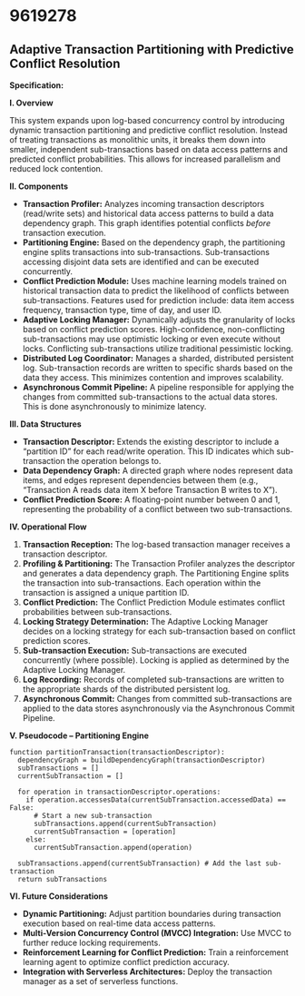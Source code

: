 # 9619278

## Adaptive Transaction Partitioning with Predictive Conflict Resolution

**Specification:**

**I. Overview**

This system expands upon log-based concurrency control by introducing dynamic transaction partitioning and predictive conflict resolution. Instead of treating transactions as monolithic units, it breaks them down into smaller, independent sub-transactions based on data access patterns and predicted conflict probabilities. This allows for increased parallelism and reduced lock contention.

**II. Components**

*   **Transaction Profiler:** Analyzes incoming transaction descriptors (read/write sets) and historical data access patterns to build a data dependency graph. This graph identifies potential conflicts *before* transaction execution.
*   **Partitioning Engine:** Based on the dependency graph, the partitioning engine splits transactions into sub-transactions. Sub-transactions accessing disjoint data sets are identified and can be executed concurrently. 
*   **Conflict Prediction Module:** Uses machine learning models trained on historical transaction data to predict the likelihood of conflicts between sub-transactions. Features used for prediction include: data item access frequency, transaction type, time of day, and user ID.
*   **Adaptive Locking Manager:**  Dynamically adjusts the granularity of locks based on conflict prediction scores. High-confidence, non-conflicting sub-transactions may use optimistic locking or even execute without locks. Conflicting sub-transactions utilize traditional pessimistic locking.
*   **Distributed Log Coordinator:** Manages a sharded, distributed persistent log. Sub-transaction records are written to specific shards based on the data they access. This minimizes contention and improves scalability.
*   **Asynchronous Commit Pipeline:**  A pipeline responsible for applying the changes from committed sub-transactions to the actual data stores. This is done asynchronously to minimize latency.

**III. Data Structures**

*   **Transaction Descriptor:** Extends the existing descriptor to include a “partition ID” for each read/write operation. This ID indicates which sub-transaction the operation belongs to.
*   **Data Dependency Graph:** A directed graph where nodes represent data items, and edges represent dependencies between them (e.g., “Transaction A reads data item X before Transaction B writes to X”).
*   **Conflict Prediction Score:** A floating-point number between 0 and 1, representing the probability of a conflict between two sub-transactions.

**IV. Operational Flow**

1.  **Transaction Reception:** The log-based transaction manager receives a transaction descriptor.
2.  **Profiling & Partitioning:** The Transaction Profiler analyzes the descriptor and generates a data dependency graph. The Partitioning Engine splits the transaction into sub-transactions. Each operation within the transaction is assigned a unique partition ID.
3.  **Conflict Prediction:** The Conflict Prediction Module estimates conflict probabilities between sub-transactions.
4.  **Locking Strategy Determination:** The Adaptive Locking Manager decides on a locking strategy for each sub-transaction based on conflict prediction scores.
5.  **Sub-transaction Execution:** Sub-transactions are executed concurrently (where possible). Locking is applied as determined by the Adaptive Locking Manager.
6.  **Log Recording:** Records of completed sub-transactions are written to the appropriate shards of the distributed persistent log.
7.  **Asynchronous Commit:** Changes from committed sub-transactions are applied to the data stores asynchronously via the Asynchronous Commit Pipeline.

**V. Pseudocode – Partitioning Engine**

```pseudocode
function partitionTransaction(transactionDescriptor):
  dependencyGraph = buildDependencyGraph(transactionDescriptor)
  subTransactions = []
  currentSubTransaction = []

  for operation in transactionDescriptor.operations:
    if operation.accessesData(currentSubTransaction.accessedData) == False:
      # Start a new sub-transaction
      subTransactions.append(currentSubTransaction)
      currentSubTransaction = [operation]
    else:
      currentSubTransaction.append(operation)

  subTransactions.append(currentSubTransaction) # Add the last sub-transaction
  return subTransactions
```

**VI. Future Considerations**

*   **Dynamic Partitioning:**  Adjust partition boundaries during transaction execution based on real-time data access patterns.
*   **Multi-Version Concurrency Control (MVCC) Integration:** Use MVCC to further reduce locking requirements.
*   **Reinforcement Learning for Conflict Prediction:** Train a reinforcement learning agent to optimize conflict prediction accuracy.
*   **Integration with Serverless Architectures:** Deploy the transaction manager as a set of serverless functions.